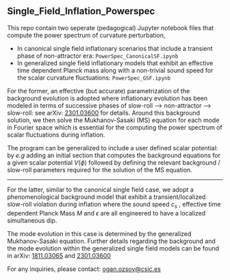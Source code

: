 ## Single_Field_Inflation_Powerspec

This repo contain two seperate (pedagogical) Jupyter notebook files that compute the power spectrum of curvature perturbation,

- In canonical single field inflationary scenarios that include a transient phase of non-attractor era: `PowerSpec_CanonicalSF.ipynb`
- In generalized single field inflationary models that exhibit an effective time dependent Planck mass along with a non-trivial sound speed for the scalar curvature fluctuations: `PowerSpec_GSF.ipynb`

For the former, an effective (but accurate) parametrization of the background evolution is adopted where inflationary evolution has been modeled in terms of successive phases of slow-roll --> non-attractor --> slow-roll: see arXiv: [2301.03600](https://arxiv.org/abs/2301.03600) for details. Around this background solution, we then solve the Mukhanov-Sasaki (MS) equation for each mode in Fourier space which is essential for the computing the power spectrum of scalar fluctuations during inflation. 

The program can be generalized to include a user defined scalar potential: by *e.g* adding an initial section that computes the background equations for a given scalar potential $V(\phi)$ followed by defining the relevant background / slow-roll parameters required for the solution of the MS equation. 

***

For the latter, similar to the canonical single field case, we adopt a phenomenological background model that exhibit a transient/localized slow-roll violation during inflation where the sound speed $c_s$ , effective time dependent Planck Mass $M$  and $\epsilon$ are all engineered to have a localized simultaneous dip.

The mode evolution in this case is determined by the generalized Mukhanov-Sasaki equation. Further details regarding the background and the mode evolution within the generalized single field models can be found in arXiv: [1811.03065](https://arxiv.org/abs/1811.03065) and [2301.03600](https://arxiv.org/abs/2301.03600)

For any inquiries, please contact:
[ogan.ozsoy@csic.es](ogan.ozsoy@csic.es)
